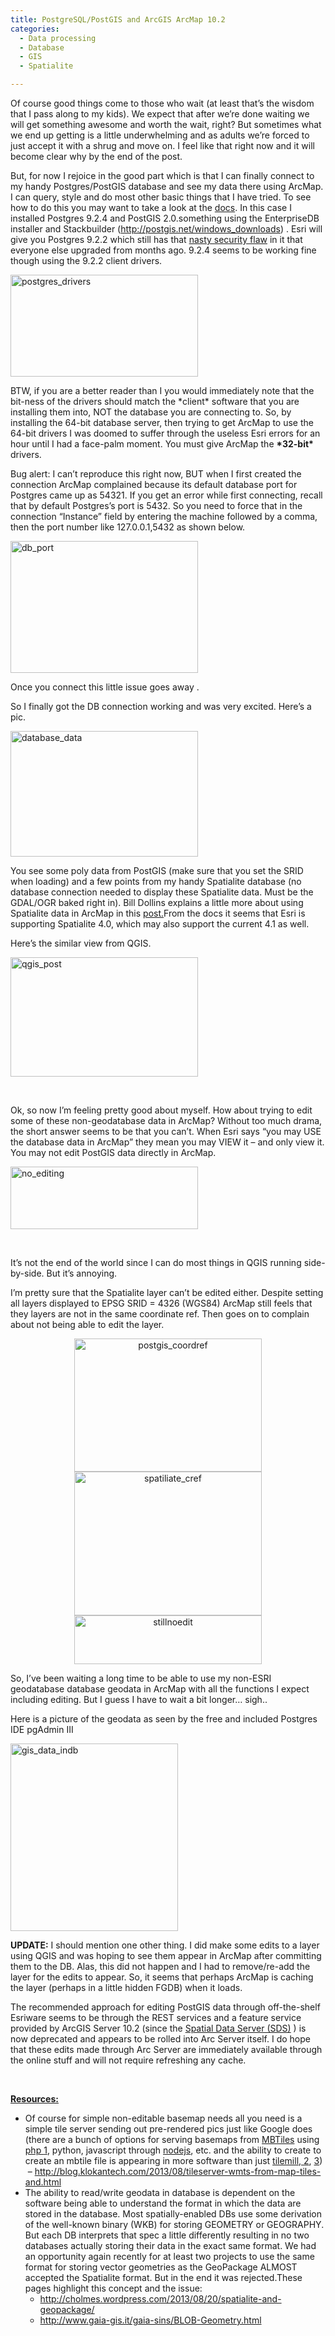 ```yaml
---
title: PostgreSQL/PostGIS and ArcGIS ArcMap 10.2
categories:
  - Data processing
  - Database
  - GIS
  - Spatialite

---
```

Of course good things come to those who wait (at least that&#8217;s the wisdom that I pass along to my kids). We expect that after we&#8217;re done waiting we will get something awesome and worth the wait, right? But sometimes what we end up getting is a little underwhelming and as adults we&#8217;re forced to just accept it with a shrug and move on. I feel like that right now and it will become clear why by the end of the post.

But, for now I rejoice in the good part which is that I can finally connect to my handy Postgres/PostGIS database and see my data there using ArcMap. I can query, style and do most other basic things that I have tried. To see how to do this you may want to take a look at the <a href="http://resources.arcgis.com/en/help/main/10.2/index.html#/A_quick_tour_of_geodatabases_in_PostgreSQL/002p000000pt000000/" target="_blank">docs</a>. In this case I installed Postgres 9.2.4 and PostGIS 2.0.something using the EnterpriseDB installer and Stackbuilder (<http://postgis.net/windows_downloads>) . Esri will give you Postgres 9.2.2 which still has that <a href="http://www.postgresql.org/support/security/faq/2013-04-04/" target="_blank">nasty security flaw</a> in it that everyone else upgraded from months ago. 9.2.4 seems to be working fine though using the 9.2.2 client drivers.


[<img loading="lazy" class="aligncenter size-medium wp-image-753" alt="postgres_drivers" src="http://northredoubt.com/n/wp-content/uploads/2013/08/postgres_drivers-300x163.png" width="300" height="163" srcset="http://northredoubt.com/n/wp-content/uploads/2013/08/postgres_drivers-300x163.png 300w, http://northredoubt.com/n/wp-content/uploads/2013/08/postgres_drivers.png 354w" sizes="(max-width: 300px) 100vw, 300px" />][2]

BTW, if you are a better reader than I you would immediately note that the bit-ness of the drivers should match the \*client\* software that you are installing them into, NOT the database you are connecting to. So, by installing the 64-bit database server, then trying to get ArcMap to use the 64-bit drivers I was doomed to suffer through the useless Esri errors for an hour until I had a face-palm moment. You must give ArcMap the **\*32-bit\*** drivers.

Bug alert: I can&#8217;t reproduce this right now, BUT when I first created the connection ArcMap complained because its default database port for Postgres came up as 54321. If you get an error while first connecting, recall that by default Postgres&#8217;s port is 5432. So you need to force that in the connection &#8220;Instance&#8221; field by entering the machine followed by a comma, then the port number like 127.0.0.1,5432 as shown below.

[<img loading="lazy" class="aligncenter size-medium wp-image-754" alt="db_port" src="http://northredoubt.com/n/wp-content/uploads/2013/08/db_port-300x211.png" width="300" height="211" srcset="http://northredoubt.com/n/wp-content/uploads/2013/08/db_port-300x211.png 300w, http://northredoubt.com/n/wp-content/uploads/2013/08/db_port-425x300.png 425w, http://northredoubt.com/n/wp-content/uploads/2013/08/db_port.png 498w" sizes="(max-width: 300px) 100vw, 300px" />][3]

Once you connect this little issue goes away <shrug>.

So I finally got the DB connection working and was very excited. Here&#8217;s a pic.

[<img loading="lazy" class="aligncenter size-medium wp-image-755" alt="database_data" src="http://northredoubt.com/n/wp-content/uploads/2013/08/database_data-300x201.png" width="300" height="201" srcset="http://northredoubt.com/n/wp-content/uploads/2013/08/database_data-300x201.png 300w, http://northredoubt.com/n/wp-content/uploads/2013/08/database_data-1024x687.png 1024w, http://northredoubt.com/n/wp-content/uploads/2013/08/database_data-446x300.png 446w, http://northredoubt.com/n/wp-content/uploads/2013/08/database_data.png 1042w" sizes="(max-width: 300px) 100vw, 300px" />][4]

You see some poly data from PostGIS (make sure that you set the SRID when loading) and a few points from my handy Spatialite database (no database connection needed to display these Spatialite data. Must be the GDAL/OGR baked right in). Bill Dollins explains a little more about using Spatialite data in ArcMap in this <a href="http://blog.geomusings.com/2013/08/07/spatialite-and-arcgis-10-dot-2/" target="_blank">post.</a>From the docs it seems that Esri is supporting Spatialite 4.0, which may also support the current 4.1 as well.

Here&#8217;s the similar view from QGIS.

[<img loading="lazy" class="aligncenter size-medium wp-image-756" alt="qgis_post" src="http://northredoubt.com/n/wp-content/uploads/2013/08/qgis_post-300x191.png" width="300" height="191" srcset="http://northredoubt.com/n/wp-content/uploads/2013/08/qgis_post-300x191.png 300w, http://northredoubt.com/n/wp-content/uploads/2013/08/qgis_post-1024x653.png 1024w, http://northredoubt.com/n/wp-content/uploads/2013/08/qgis_post-470x300.png 470w, http://northredoubt.com/n/wp-content/uploads/2013/08/qgis_post.png 1227w" sizes="(max-width: 300px) 100vw, 300px" />][5]

&nbsp;

Ok, so now I&#8217;m feeling pretty good about myself. How about trying to edit some of these non-geodatabase data in ArcMap? Without too much drama, the short answer seems to be that you can&#8217;t. When Esri says &#8220;you may USE the database data in ArcMap&#8221; they mean you may VIEW it &#8211; and only view it. You may not edit PostGIS data directly in ArcMap.

[<img loading="lazy" class="aligncenter size-medium wp-image-757" alt="no_editing" src="http://northredoubt.com/n/wp-content/uploads/2013/08/no_editing-300x100.png" width="300" height="100" srcset="http://northredoubt.com/n/wp-content/uploads/2013/08/no_editing-300x100.png 300w, http://northredoubt.com/n/wp-content/uploads/2013/08/no_editing-500x166.png 500w, http://northredoubt.com/n/wp-content/uploads/2013/08/no_editing.png 509w" sizes="(max-width: 300px) 100vw, 300px" />][6]

&nbsp;

It&#8217;s not the end of the world since I can do most things in QGIS running side-by-side. But it&#8217;s annoying.

I&#8217;m pretty sure that the Spatialite layer can&#8217;t be edited either. Despite setting all layers displayed to EPSG SRID = 4326 (WGS84) ArcMap still feels that they layers are not in the same coordinate ref. Then goes on to complain about not being able to edit the layer.

<p style="text-align: center;">
  <a href="http://northredoubt.com/n/wp-content/uploads/2013/08/postgis_coordref.png"><img loading="lazy" class="aligncenter size-medium wp-image-758" alt="postgis_coordref" src="http://northredoubt.com/n/wp-content/uploads/2013/08/postgis_coordref-300x213.png" width="300" height="213" srcset="http://northredoubt.com/n/wp-content/uploads/2013/08/postgis_coordref-300x213.png 300w, http://northredoubt.com/n/wp-content/uploads/2013/08/postgis_coordref-421x300.png 421w, http://northredoubt.com/n/wp-content/uploads/2013/08/postgis_coordref.png 504w" sizes="(max-width: 300px) 100vw, 300px" /></a><a href="http://northredoubt.com/n/wp-content/uploads/2013/08/spatiliate_cref.png"><img loading="lazy" class="aligncenter size-medium wp-image-760" alt="spatiliate_cref" src="http://northredoubt.com/n/wp-content/uploads/2013/08/spatiliate_cref-300x230.png" width="300" height="230" srcset="http://northredoubt.com/n/wp-content/uploads/2013/08/spatiliate_cref-300x230.png 300w, http://northredoubt.com/n/wp-content/uploads/2013/08/spatiliate_cref-390x300.png 390w, http://northredoubt.com/n/wp-content/uploads/2013/08/spatiliate_cref.png 511w" sizes="(max-width: 300px) 100vw, 300px" /></a><a href="http://northredoubt.com/n/wp-content/uploads/2013/08/stillnoedit.png"><img loading="lazy" class="aligncenter size-medium wp-image-759" alt="stillnoedit" src="http://northredoubt.com/n/wp-content/uploads/2013/08/stillnoedit-300x78.png" width="300" height="78" srcset="http://northredoubt.com/n/wp-content/uploads/2013/08/stillnoedit-300x78.png 300w, http://northredoubt.com/n/wp-content/uploads/2013/08/stillnoedit-500x130.png 500w, http://northredoubt.com/n/wp-content/uploads/2013/08/stillnoedit.png 715w" sizes="(max-width: 300px) 100vw, 300px" /></a>
</p>

So, I&#8217;ve been waiting a long time to be able to use my non-ESRI geodatabase database geodata in ArcMap with all the functions I expect including editing. But I guess I have to wait a bit longer&#8230; sigh..

Here is a picture of the geodata as seen by the free and included Postgres IDE pgAdmin III

[<img loading="lazy" class="aligncenter size-medium wp-image-765" alt="gis_data_indb" src="http://northredoubt.com/n/wp-content/uploads/2013/08/gis_data_indb-268x300.png" width="268" height="300" srcset="http://northredoubt.com/n/wp-content/uploads/2013/08/gis_data_indb-268x300.png 268w, http://northredoubt.com/n/wp-content/uploads/2013/08/gis_data_indb.png 769w" sizes="(max-width: 268px) 100vw, 268px" />][7]

**UPDATE:** I should mention one other thing. I did make some edits to a layer using QGIS and was hoping to see them appear in ArcMap after committing them to the DB. Alas, this did not happen and I had to remove/re-add the layer for the edits to appear. So, it seems that perhaps ArcMap is caching the layer (perhaps in a little hidden FGDB) when it loads.

The recommended approach for editing PostGIS data through off-the-shelf Esriware seems to be through the REST services and a feature service provided by ArcGIS Server 10.2 (since the <a href="http://resources.arcgis.com/en/help/main/10.1/index.html#//01sq00000005000000" target="_blank">Spatial Data Server (SDS)</a> ) is now deprecated and appears to be rolled into Arc Server itself. I do hope that these edits made through Arc Server are immediately available through the online stuff and will not require refreshing any cache.

&nbsp;

**<span style="text-decoration: underline;">Resources:</span>**

  * Of course for simple non-editable basemap needs all you need is a simple tile server sending out pre-rendered pics just like Google does (there are a bunch of options for serving basemaps from <a href="http://www.mapbox.com/developers/mbtiles/" target="_blank">MBTiles</a> using <a href="http://projects.bryanmcbride.com/php-mbtiles-server/leaflet.html" target="_blank" class="broken_link">php </a><a href="http://gis.stackexchange.com/questions/45465/reusing-cached-tiles-with-leaflet-mbtiles-and-mbtiles-php" target="_blank">[1]</a>, python, javascript through <a href="http://fuzzytolerance.info/blog/screencast-26-simple-mbtiles-server-in-node/http://" target="_blank" class="broken_link">nodejs</a>, etc. and the ability to create to create an mbtile file is appearing in more software than just <a href="http://fuzzytolerance.info/blog/automating-tile-generation-with-tilemill/http://" target="_blank" class="broken_link">tilemill, </a><a href="http://fuzzytolerance.info/blog/screencast-11-a-quick-run-through-tilemill/" target="_blank" class="broken_link">[2], </a><a href="http://fuzzytolerance.info/blog/screencast-16-tilemill-part-iii-all-done/" target="_blank" class="broken_link">[3]</a>)  &#8211; <a style="font-style: normal;" href="http://blog.klokantech.com/2013/08/tileserver-wmts-from-map-tiles-and.html" target="_blank">http://blog.klokantech.com/2013/08/tileserver-wmts-from-map-tiles-and.html</a>
  * The ability to read/write geodata in database is dependent on the software being able to understand the format in which the data are stored in the database. Most spatially-enabled DBs use some derivation of the well-known binary (WKB) for storing GEOMETRY or GEOGRAPHY. But each DB interprets that spec a little differently resulting in no two databases actually storing their data in the exact same format. We had an opportunity again recently for at least two projects to use the same format for storing vector geometries as the GeoPackage ALMOST accepted the Spatialite format. But in the end it was rejected.These pages highlight this concept and the issue: 
      * <a href="http://cholmes.wordpress.com/2013/08/20/spatialite-and-geopackage/" target="_blank">http://cholmes.wordpress.com/2013/08/20/spatialite-and-geopackage/</a>
      * <a href="http://www.gaia-gis.it/gaia-sins/BLOB-Geometry.html" target="_blank">http://www.gaia-gis.it/gaia-sins/BLOB-Geometry.html</a>

&nbsp;

&nbsp;

 [1]: http://northredoubt.com/n/wp-content/uploads/2013/08/PostgreSQLClientLibs922.zip
 [2]: http://northredoubt.com/n/wp-content/uploads/2013/08/postgres_drivers.png
 [3]: http://northredoubt.com/n/wp-content/uploads/2013/08/db_port.png
 [4]: http://northredoubt.com/n/wp-content/uploads/2013/08/database_data.png
 [5]: http://northredoubt.com/n/wp-content/uploads/2013/08/qgis_post.png
 [6]: http://northredoubt.com/n/wp-content/uploads/2013/08/no_editing.png
 [7]: http://northredoubt.com/n/wp-content/uploads/2013/08/gis_data_indb.png